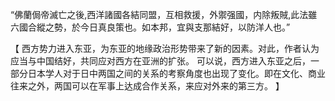 “佛蘭侷帝滅亡之後,西洋諸國各結同盟，互相救援，外禦强國，内除叛賊,此法雖六國合縱之勢，於今日真良策也。如本邦，宜與支那結好，以防洋人也。”

【
西方势力进入东亚，为东亚的地缘政治形势带来了新的因素。对此，作者认为应当与中国结好，共同应对西方在亚洲的扩张。
可以说，西方进入东亚之后，一部分日本学人对于日中两国之间的关系的考察角度也出现了变化。即在文化、商业往来之外，两国可以在军事上达成合作关系，来应对外来的第三方。
】